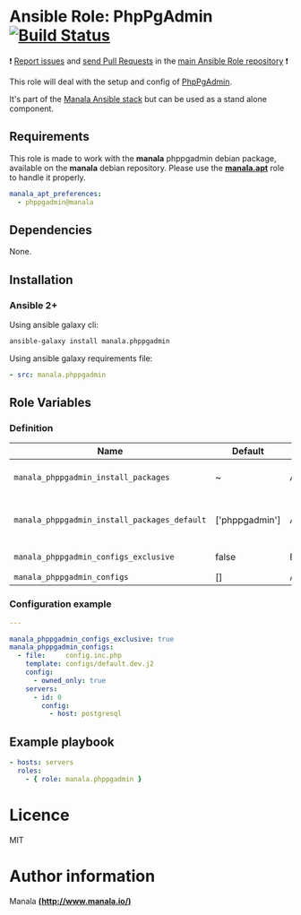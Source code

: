 # Ansible Role: PhpPgAdmin [![Build Status](https://travis-ci.org/manala/ansible-role-phppgadmin.svg?branch=master)](https://travis-ci.org/manala/ansible-role-phppgadmin)

:exclamation: [Report issues](https://github.com/manala/ansible-roles/issues) and [send Pull Requests](https://github.com/manala/ansible-roles/pulls) in the [main Ansible Role repository](https://github.com/manala/ansible-roles) :exclamation:

This role will deal with the setup and config of [PhpPgAdmin](http://phppgadmin.sourceforge.net/doku.php).

It's part of the [Manala Ansible stack](http://www.manala.io) but can be used as a stand alone component.

## Requirements

This role is made to work with the __manala__ phppgadmin debian package, available on the __manala__ debian repository. Please use the [**manala.apt**](https://galaxy.ansible.com/manala/apt/) role to handle it properly.

```yaml
manala_apt_preferences:
  - phppgadmin@manala
```

## Dependencies

None.

## Installation

### Ansible 2+

Using ansible galaxy cli:

```bash
ansible-galaxy install manala.phppgadmin
```

Using ansible galaxy requirements file:

```yaml
- src: manala.phppgadmin
```
## Role Variables

### Definition

| Name                                         | Default        | Type    | Description                            |
| -------------------------------------------- | -------------- | ------- | -------------------------------------- |
| `manala_phppgadmin_install_packages`         | ~              | Array   | Dependency packages to install         |
| `manala_phppgadmin_install_packages_default` | ['phppgadmin'] | Array   | Default dependency packages to install |
| `manala_phppgadmin_configs_exclusive`        | false          | Boolean | Configurations exclusivity             |
| `manala_phppgadmin_configs`                  | []             | Array   | Configurations                         |

### Configuration example

```yaml
---

manala_phppgadmin_configs_exclusive: true
manala_phppgadmin_configs:
  - file:     config.inc.php
    template: configs/default.dev.j2
    config:
      - owned_only: true
    servers:
      - id: 0
        config:
          - host: postgresql
```

## Example playbook

```yaml
- hosts: servers
  roles:
    - { role: manala.phppgadmin }
```

# Licence

MIT

# Author information

Manala [**(http://www.manala.io/)**](http://www.manala.io)

